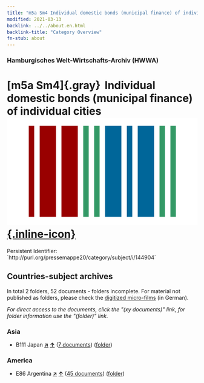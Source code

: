 ```yaml
---
title: "m5a Sm4 Individual domestic bonds (municipal finance) of individual cities"
modified: 2021-03-13
backlink: ../../about.en.html
backlink-title: "Category Overview"
fn-stub: about
---
```


### Hamburgisches Welt-Wirtschafts-Archiv (HWWA)

# [m5a Sm4]{.gray}&#8201; Individual domestic bonds (municipal finance) of individual cities &#160; [![Wikidata](/images/Wikidata-logo.svg "Wikidata"){.inline-icon}](http://www.wikidata.org/entity/Q104700335)

<div class="hint">Persistent Identifier: `http://purl.org/pressemappe20/category/subject/i/144904`</div>







## Countries-subject archives





In total 2 folders, 52 documents - folders incomplete.
For material not published as folders, please check the [digitized micro-films](/film/h1_sh.de.html) (in German).

_For direct access to the documents, click the "(xy documents)" link, for folder information use the "(folder)" link._



### Asia

- B111 Japan [**&nearr;**](../../../geo/i/141272/about.en.html "Japan (all folders)") [**&uarr;**](../../../geo/about.en.html#B111 "Country category system") (<a href="https://pm20.zbw.eu/iiifview/folder/sh/141272,144904" title="about: Japan : Individual domestic bonds (municipal finance) of individual cities" target="_blank">7 documents</a>) ([folder](../../../../folder/sh/1412xx/141272/1449xx/144904/about.en.html))

### America

- E86 Argentina [**&nearr;**](../../../geo/i/141692/about.en.html "Argentina (all folders)") [**&uarr;**](../../../geo/about.en.html#E86 "Country category system") (<a href="https://pm20.zbw.eu/iiifview/folder/sh/141692,144904" title="about: Argentina : Individual domestic bonds (municipal finance) of individual cities" target="_blank">45 documents</a>) ([folder](../../../../folder/sh/1416xx/141692/1449xx/144904/about.en.html))








